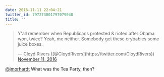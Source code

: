```yaml
---
date: 2016-11-11 22:04:21
twitter_id: 797273801797079040
title: ''
---
```


<blockquote class="twitter-tweet"><p lang="en" dir="ltr">Y&#39;all remember when Republicans protested &amp; rioted after Obama won, twice? Yeah, me neither. Somebody get these crybabies some juice boxes.</p>&mdash; Cloyd Rivers ([@CloydRivers](https://twitter.com/CloydRivers)) <a href="https://twitter.com/CloydRivers/status/797163307278995458?ref_src=twsrc%5Etfw">November 11, 2016</a></blockquote>
<script async src="https://platform.twitter.com/widgets.js" charset="utf-8"></script>

[@jmorhardt](https://twitter.com/jmorhardt) What was the Tea Party, then?
